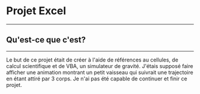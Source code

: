 # Projet Excel
---

## Qu'est-ce que c'est?
---
Le but de ce projet était de créer à l'aide de références au cellules, de calcul scientifique et de VBA, un simulateur de gravité. J'étais supposé faire afficher une animation montrant un petit vaisseau qui suivrait une trajectoire en étant attiré par 3 corps. Je n'ai pas été capable de continuer et finir ce projet.
